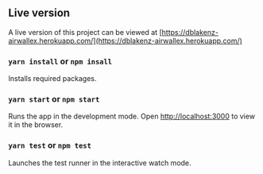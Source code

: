 ## Live version

A live version of this project can be viewed at [https://dblakenz-airwallex.herokuapp.com/](https://dblakenz-airwallex.herokuapp.com/)

### `yarn install` or `npm insall`

Installs required packages.

### `yarn start` or `npm start`

Runs the app in the development mode.
Open [http://localhost:3000](http://localhost:3000) to view it in the browser.

### `yarn test` or `npm test`

Launches the test runner in the interactive watch mode.
